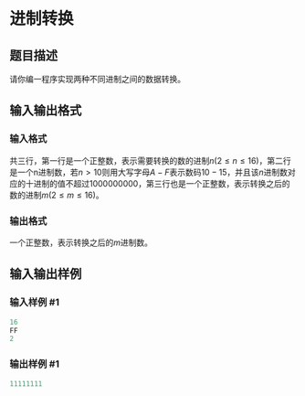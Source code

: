 # 进制转换

## 题目描述

请你编一程序实现两种不同进制之间的数据转换。

## 输入输出格式

### 输入格式

共三行，第一行是一个正整数，表示需要转换的数的进制$n(2≤n≤16)$，第二行是一个n进制数，若$n>10$则用大写字母$A-F$表示数码$10-15$，并且该$n$进制数对应的十进制的值不超过$1000000000$，第三行也是一个正整数，表示转换之后的数的进制$m(2≤m≤16)$。

### 输出格式

一个正整数，表示转换之后的$m$进制数。

## 输入输出样例

### 输入样例 #1

```cpp
16
FF
2

```
### 输出样例 #1

```cpp
11111111
```


